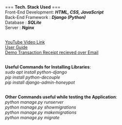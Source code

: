 === **Tech. Stack Used** === <br/>
Front-End Development: **_HTML, CSS, JavaScript_** <br/>
Back-End Framework   : **_Django (Python)_** <br/>
Database             : **_SQLite_** <br/>
Server               : **_Nginx_** <br/><br/>

[YouTube Video Link](https://youtu.be/JNq6Itf5ro0) <br/>
[User Guide](https://drive.google.com/file/d/1Lc8HBtGRO4rg8CY4wmITUvYwkNMEJncB/view?usp=share_link) <br/>
[Demo Transaction Receipt recieved over Email](https://drive.google.com/file/d/1-XOXT0Pif_a26axTZCCtbZv1GAOD6s74/view?usp=share_link) <br/><br/>

**Useful Commands for Installing Libraries**: <br/>
_sudo apt install python-django_ <br/>
_pip install python-decouple_ <br/>
_pip install django-admin-honeypot_ <br/><br/>

**Other Commands useful while testing the Application**: <br/>
_python manage.py runserver_ <br/>
_python manage.py showmigrations_ <br/>
_python manage.py makemigrations_ <br/>
_python manage.py migrate_ <br/>
